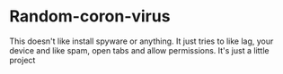 # Random-coron-virus
This doesn't like install spyware or anything. It just tries to like lag, your device and like spam, open tabs and allow permissions. It's just a little project
